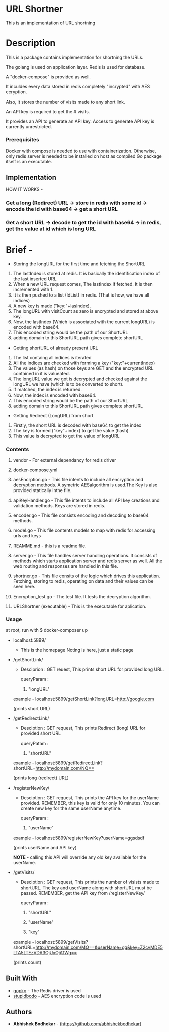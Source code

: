 # URL Shortner

This is an implementation of URL shortning

# Description

This is a package contains implementation for shortning the URLs.

The golang is used on application layer. Redis is used for database.

A "docker-compose" is provided as well.


It inculdes every data stored in redis completely "incrypted" with AES ecryption.

Also, It stores the number of visits made to any short link.

An API key is required to get the # visits.

It provides an API to generate an API key. Access to generate API key is currently unrestricted.


### Prerequisites

Docker with compose is needed to use with containerization.
Otherwise, only redis server is needed to be installed on host as compiled Go package itself is an executable.

## Implementation

HOW IT WORKS - 


### Get a long (Redirect) URL -> store in redis with some id -> encode the id with base64 -> get a short URL  

### Get a short URL -> decode to get the id with base64 -> in redis, get the value at id which is long URL

# Brief - 
 * Storing the longURL for the first time and fetching the ShortURL
1) The lastIndex is stored at redis. It is basically the identification index of the last inserted URL.
2) When a new URL request comes, The lastIndex if fetched. It is then incremented with 1.
3) It is then pushed to a list (IdList) in redis. (That is how, we have all indices)
3) A new key is made ("key:"+lasIndex).
4) The longURL with visitCount as zero is encrypted and stored at above key.
5) Now, the lastIndex (Which is associated with the current longURL) is encoded with base64.
6) This encoded string would be the path of our ShortURL
7) adding domain to this ShortURL path gives complete shortURL

* Getting shortURL of already present URL

1) The list containg all indices is iterated
2) All the indices are checked with forming a key ("key:"+currentIndex)
3) The values (as hash) on those keys are GET and the encrypted URL contained in it is valueated.
4) The longURL value we got is decrypted and checked against the longURL we have (which is to be converted to short).
5) If matched, the index is returned.
6) Now, the index is encoded with base64.
7) This encoded string would be the path of our ShortURL
8) adding domain to this ShortURL path gives complete shortURL

* Getting Redirect (LongURL) from short

1) Firstly, the short URL is decoded with base64 to get the index
2) The key is formed ("key"+index) to get the value (hash)
3) This value is decrypted to get the value of longURL

### Contents

1) vendor - For external dependancy for redis driver

2) docker-compose.yml

3) aesEncrption.go - This file intents to include all encryption and decryption methods. A symetric AESalgorithm is used.The Key is also provided statically inthe file.

4) apiKeyHandler.go - This file intents to include all API key creations and validation methods. Keys are stored in redis.

5) encoder.go - This file consists encoding and decoding to base64 methods.

6) model.go - This file contents models to map with redis for accessing urls and keys

7) REAMME.md - this is a readme file.

8) server.go - This file handles server handling operations. It consists of methods which starts application server and redis server as well. All the web routing and responses are handled in this file.

9) shortner.go - This file consits of the logic which drives this application. Fetching, storing to redis, operating on data and their values can be seen here.

10) Encryption_test.go - The test file. It tests the decryption algorithm.

11) URLShortner (executable) - This is the executable for aplication.

### Usage

at root, run with 
$ docker-composer up

*  localhost:5899/ 
    - This is the homepage
        Noting is here, just a static page

*  /getShortLink/

    - Desciprion : GET reuest, This prints short URL for provided long URL.

        queryParam : 

        1) "longURL"

    example - localhost:5899/getShortLink?longURL=http://google.com

    (prints short URL)

*  /getRedirectLink/

    - Desciption : GET request, This prints Redirect (long) URL for provided short URL

        queryPatam :

        1) "shortURL"

    example - localhost:5899/getRedirectLink?shortURL=http://mydomain.com/NQ== 

    (prints long (redirect) URL)

*  /registerNewKey/

    - Desciption : GET request, This prints the API key for the userName provided. REMEMBER, this key is valid for only 10 minutes. You can create new key for the same userName anytime.

        queryParam : 

        1) "userName"

    example - localhost:5899/registerNewKey?userName=ggsdsdf

    (prints userName and API key)

    **NOTE** - calling this API will override any old key available for the userName.

*  /getVisits/

    - Desciption : GET request, This prints the number of visists made to shortURL. The key and userName along with shortURL must be passed. REMEMBER, get the API key from /registerNewKey/

        queryParam :

        1) "shortURL"

        2) "userName"

        3) "key"

    example - localhost:5899/getVisits?shortURL=http://mydomain.com/MQ==&userName=gg&key=Z2cyMDE5LTA5LTEzVDA3OjUxOjA1Wg==

    (prints count)

## Built With

* [gopkg](https://gopkg.in/redis.v4) - The Redis driver is used
* [stupidbodo](https://gist.github.com/stupidbodo/601b68bfef3449d1b8d9) - AES encryption code is used
 


## Authors

* **Abhishek Bodhekar** - (https://github.com/abhishekbodhekar)



